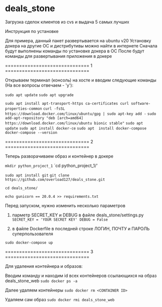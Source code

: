 # deals_stone
Загрузка сделок клиентов из cvs и выдача 5 самых лучших

Инструкция по установке

Для примера, данный пакет развертывается на ubuntu v20
Установку докера на другие ОС и дистрибутивы можно найти в интернете
Сначала будут выполнены команды по установке докера в ОС
После будут команды для развертывания приложения в докере

============================== 1 ==============================

Открываем терминал (консоль) на хосте и вводим следующие команды (На все вопросы отвечаем - 'y'):


`sudo apt update`
`sudo apt upgrade`

`sudo apt install apt-transport-https ca-certificates curl software-properties-common`
`curl -fsSL https://download.docker.com/linux/ubuntu/gpg | sudo apt-key add -`
`sudo add-apt-repository "deb [arch=amd64] https://download.docker.com/linux/ubuntu bionic stable"`
`sudo apt update`
`sudo apt install docker-ce`
`sudo apt  install docker-compose`
`docker-compose --version`

============================== 2 ==============================

Теперь разворачиваем образ и контейнер в докере


`mkdir python_project_1`
`cd python_project_1/'

`sudo apt install git`
`git clone https://github.com/overload127/deals_stone.git`

`cd deals_stone/`

`echo gunicorn == 20.0.4 >> requirements.txt`

Перед запуском, нужно изменить несколько параметров
1) парметр SECRET_KEY и DEBUG в файле deals_stone/settings.py
`
SECRET_KEY = 'YOUR SECRET KEY'
DEBUG = False
`

2) в файле Dockerfile в последней строке ЛОГИН, ПОЧТУ и ПАРОЛЬ суперпользователя

`sudo docker-compose up`


============================== 3 ==============================

Для удаления контейнера и образов:


Вводим команду и находим id всех контейнеров ссылающихся на образ deals_stone_web
`sudo docker ps -a`

Далее удаляем контейнеры
`sudo docker rm <CONTAINER ID>`

Удаляем сам образ
`sudo docker rmi deals_stone_web`